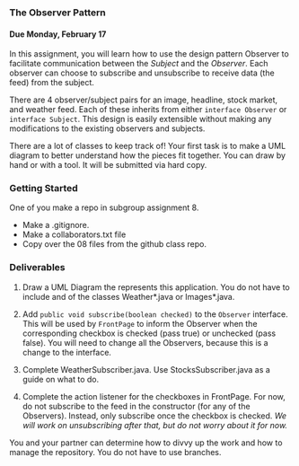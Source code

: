 ### The Observer Pattern

#### Due Monday, February 17

In this assignment, you will learn how to use the design pattern Observer to facilitate communication between the _Subject_ and the _Observer_. Each observer can choose to subscribe and unsubscribe to receive data (the feed) from the subject. 

There are 4 observer/subject pairs for an image, headline, stock market, and weather feed. Each of these inherits from either `interface Observer` or `interface Subject`. This design is easily extensible without making any modifications to the existing observers and subjects.

There are a lot of classes to keep track of! Your first task is to make a UML diagram to better understand how the pieces fit together. You can draw by hand or with a tool. It will be submitted via hard copy.

### Getting Started

One of you make a repo in subgroup assignment 8.

- Make a .gitignore.
- Make a collaborators.txt file
- Copy over the 08 files from the github class repo.

### Deliverables

1. Draw a UML Diagram the represents this application. You do not have to include and of the classes Weather\*.java or Images\*.java.
   
1. Add `public void subscribe(boolean checked)` to the `Observer` interface. This will be used by `FrontPage` to inform the Observer when the corresponding checkbox is checked (pass true) or unchecked (pass false). You will need to change all the Observers, because this is a change to the interface.

1. Complete WeatherSubscriber.java. Use StocksSubscriber.java as a guide on what to do.

1. Complete the action listener for the checkboxes in FrontPage. For now, do not subscribe to the feed in the constructor (for any of the Observers). Instead, only subscribe once the checkbox is checked. _We will work on unsubscribing after that, but do not worry about it for now._

You and your partner can determine how to divvy up the work and how to manage the repository. You do not have to use branches.

 





